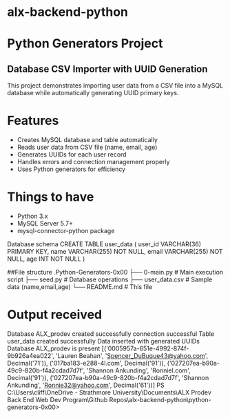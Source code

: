 # alx-backend-python
# Python Generators Project

## Database CSV Importer with UUID Generation

This project demonstrates importing user data from a CSV file into a MySQL database while automatically generating UUID primary keys.

# Features
- Creates MySQL database and table automatically
- Reads user data from CSV file (name, email, age)
- Generates UUIDs for each user record
- Handles errors and connection management properly
- Uses Python generators for efficiency

# Things to have
- Python 3.x
- MySQL Server 5.7+
- mysql-connector-python package

Database schema
CREATE TABLE user_data (
    user_id VARCHAR(36) PRIMARY KEY,
    name VARCHAR(255) NOT NULL,
    email VARCHAR(255) NOT NULL,
    age INT NOT NULL
)

##File structure
.Python-Generators-0x00
├── 0-main.py        # Main execution script
├── seed.py          # Database operations
├── user_data.csv    # Sample data (name,email,age)
└── README.md        # This file


# Output received

Database ALX_prodev created successfully
connection successful
Table user_data created successfully
Data inserted with generated UUIDs
Database ALX_prodev is present 
[('0005957a-651e-4992-874f-9b926a4ea022', 'Lauren Beahan', 'Spencer_DuBuque43@yahoo.com', Decimal('71')), ('017ba183-e288-4l.com', Decimal('91')), ('027207ea-b90a-49c9-820b-f4a2cdad7d7f', 'Shannon Ankunding', 'Ronniel.com', Decimal('91')), ('027207ea-b90a-49c9-820b-f4a2cdad7d7f', 'Shannon Ankunding', 'Ronnie32@yahoo.com', Decimal('61'))]
PS C:\Users\cliff\OneDrive - Strathmore University\Documents\ALX Prodev Back End Web Dev Program\Github Repos\alx-backend-python\python-generators-0x00>